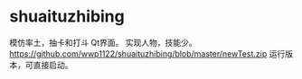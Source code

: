 # shuaituzhibing
模仿率土，抽卡和打斗
Qt界面。
实现人物，技能少。
https://github.com/wwp1122/shuaituzhibing/blob/master/newTest.zip  运行版本，可直接启动。
